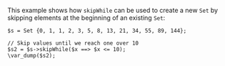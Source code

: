 This example shows how `skipWhile` can be used to create a new `Set` by skipping elements at the beginning of an existing `Set`:

```basic-usage.php
$s = Set {0, 1, 1, 2, 3, 5, 8, 13, 21, 34, 55, 89, 144};

// Skip values until we reach one over 10
$s2 = $s->skipWhile($x ==> $x <= 10);
\var_dump($s2);
```
